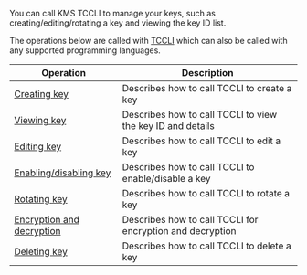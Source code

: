 You can call KMS TCCLI to manage your keys, such as creating/editing/rotating a key and viewing the key ID list.

The operations below are called with [TCCLI](https://intl.cloud.tencent.com/product/cli) which can also be called with any supported programming languages.

| Operation | Description |
| ---------------- | ------------------------------------------- |
| [Creating key](https://intl.cloud.tencent.com/document/product/1030/32783) | Describes how to call TCCLI to create a key |
| [Viewing key](https://intl.cloud.tencent.com/document/product/1030/32784) | Describes how to call TCCLI to view the key ID and details |
| [Editing key](https://intl.cloud.tencent.com/document/product/1030/32785) | Describes how to call TCCLI to edit a key |
| [Enabling/disabling key](https://intl.cloud.tencent.com/document/product/1030/32786) | Describes how to call TCCLI to enable/disable a key |
| [Rotating key](https://intl.cloud.tencent.com/document/product/1030/32787) | Describes how to call TCCLI to rotate a key |
| [Encryption and decryption](https://intl.cloud.tencent.com/document/product/1030/32788) | Describes how to call TCCLI for encryption and decryption |
| [Deleting key ](https://intl.cloud.tencent.com/document/product/1030/32789) | Describes how to call TCCLI to delete a key |
